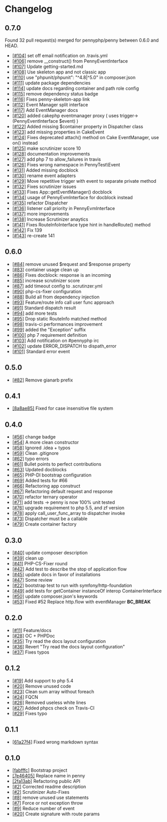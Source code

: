 # Changelog

## 0.7.0

Found 32 pull request(s) merged for pennyphp/penny between 0.6.0 and HEAD.

* [[#104]](https://github.com/pennyphp/penny/pull/104) set off email notification on .travis.yml
* [[#106]](https://github.com/pennyphp/penny/pull/106) remove __construct() from PennyEventInterface
* [[#107]](https://github.com/pennyphp/penny/pull/107) Update getting-started.md
* [[#108]](https://github.com/pennyphp/penny/pull/108) Use skeleton app and not classic app
* [[#110]](https://github.com/pennyphp/penny/pull/110) use "phpunit/phpunit": "^4.8|^5.0" in composer.json
* [[#111]](https://github.com/pennyphp/penny/pull/111) update package dependencies
* [[#114]](https://github.com/pennyphp/penny/pull/114) update docs regarding container and path role config
* [[#115]](https://github.com/pennyphp/penny/pull/115) remove dependency status badge
* [[#116]](https://github.com/pennyphp/penny/pull/116) Fixes penny-skeleton-app link
* [[#112]](https://github.com/pennyphp/penny/pull/112) Event Manager split interface
* [[#117]](https://github.com/pennyphp/penny/pull/117) Add EventManager docs
* [[#120]](https://github.com/pennyphp/penny/pull/120) added cakephp eventmanager proxy ( uses trigger->(PennyEventInterface $event) )
* [[#122]](https://github.com/pennyphp/penny/pull/122) Added missing $container property in Dispatcher class
* [[#123]](https://github.com/pennyphp/penny/pull/123) add missing properties in CakeEvent
* [[#124]](https://github.com/pennyphp/penny/pull/124) Fixes deprecated attach() method on Cake EventManager, use on() instead
* [[#125]](https://github.com/pennyphp/penny/pull/125) make scrutinizer score 10
* [[#128]](https://github.com/pennyphp/penny/pull/128) documentation improvements
* [[#127]](https://github.com/pennyphp/penny/pull/127) add php 7 to allow_failures in travis
* [[#126]](https://github.com/pennyphp/penny/pull/126) Fixes wrong namespace in PennyTest\Event
* [[#131]](https://github.com/pennyphp/penny/pull/131) Added missing docblock
* [[#130]](https://github.com/pennyphp/penny/pull/130) rename event adapters
* [[#129]](https://github.com/pennyphp/penny/pull/129) Move repetitive trigger with event to separate private method
* [[#132]](https://github.com/pennyphp/penny/pull/132) Fixes scrutinizer issues
* [[#133]](https://github.com/pennyphp/penny/pull/133) Fixes App::getEventManager() docblock
* [[#134]](https://github.com/pennyphp/penny/pull/134) usage of PennyEvmInterface for docblock instead
* [[#135]](https://github.com/pennyphp/penny/pull/135) refactor Dispatcher
* [[#136]](https://github.com/pennyphp/penny/pull/136) listener call priority in PennyEvmInterface
* [[#137]](https://github.com/pennyphp/penny/pull/137) more improvements
* [[#138]](https://github.com/pennyphp/penny/pull/138) Increase Scrutinizer anaytics
* [[#141]](https://github.com/pennyphp/penny/pull/141) Fixes RouteInfoInterface type hint in handleRoute() method
* [[#142]](https://github.com/pennyphp/penny/pull/142) Fix 139
* [[#143]](https://github.com/pennyphp/penny/pull/143) re-create 141

## 0.6.0

*  [[#84]](https://github.com/pennyphp/penny/pull/84) remove unused $request and $response property
*  [[#83]](https://github.com/pennyphp/penny/pull/83) container usage clean up
*  [[#86]](https://github.com/pennyphp/penny/pull/86) Fixes docblock: response is an incoming
*  [[#85]](https://github.com/pennyphp/penny/pull/85) increase scrutinizer score
*  [[#87]](https://github.com/pennyphp/penny/pull/87) add timeout config to .scrutinzer.yml
*  [[#90]](https://github.com/pennyphp/penny/pull/90) php-cs-fixer configuration
*  [[#88]](https://github.com/pennyphp/penny/pull/88) Build all from dependency injection
*  [[#93]](https://github.com/pennyphp/penny/pull/93) Feature/route info call user func approach
*  [[#91]](https://github.com/pennyphp/penny/pull/91) Standard dispatch result
*  [[#94]](https://github.com/pennyphp/penny/pull/94) add more tests
*  [[#95]](https://github.com/pennyphp/penny/pull/95) Drop static RouteInfo matched method
*  [[#98]](https://github.com/pennyphp/penny/pull/98) travis-ci performances improvement
*  [[#99]](https://github.com/pennyphp/penny/pull/99) added the "Exception" suffix
*  [[#100]](https://github.com/pennyphp/penny/pull/100) php 7 requirement definition
*  [[#103]](https://github.com/pennyphp/penny/pull/103) Add notification on #pennyphp irc
*  [[#102]](https://github.com/pennyphp/penny/pull/102) update ERROR_DISPATCH to dispath_error
*  [[#101]](https://github.com/pennyphp/penny/pull/101) Standard error event

## 0.5.0
* [[#82]](https://github.com/pennyphp/penny/pull/82) Remove gianarb prefix

## 0.4.1
* [[8a8ae85]](https://github.com/pennyphp/penny/commit/8a8ae856fa743cc8359a6f1c02d833cfe13cccff) Fixed for case insensitive file system

## 0.4.0
* [[#56]](https://github.com/pennyphp/penny/pull/56) change badge
* [[#54]](https://github.com/pennyphp/penny/pull/54) A more clean constructor
* [[#58]](https://github.com/pennyphp/penny/pull/58) Ignored .idea + typos
* [[#59]](https://github.com/pennyphp/penny/pull/59) Clean .gitignore
* [[#62]](https://github.com/pennyphp/penny/pull/62) typo errors
* [[#61]](https://github.com/pennyphp/penny/pull/61) Bullet points to perfect contributions
* [[#63]](https://github.com/pennyphp/penny/pull/63) Updated docblocks
* [[#65]](https://github.com/pennyphp/penny/pull/65) PHP-DI bootstrap configuration
* [[#69]](https://github.com/pennyphp/penny/pull/69) Added tests for #66
* [[#66]](https://github.com/pennyphp/penny/pull/66) Refactoring app construct
* [[#67]](https://github.com/pennyphp/penny/pull/67) Refactoring default request and response
* [[#70]](https://github.com/pennyphp/penny/pull/70) refactor ternary operator
* [[#71]](https://github.com/pennyphp/penny/pull/71) add tests -> penny is now 100% unit tested
* [[#76]](https://github.com/pennyphp/penny/pull/76) upgrade requirement to php 5.5, and zf version
* [[#78]](https://github.com/pennyphp/penny/pull/78) apply call_user_func_array to dispatcher invoke
* [[#73]](https://github.com/pennyphp/penny/pull/73) Dispatcher must be a callable
* [[#79]](https://github.com/pennyphp/penny/pull/79) Create container factory

## 0.3.0
* [[#40]](https://github.com/pennyphp/penny/pull/40) update composer description
* [[#39]](https://github.com/pennyphp/penny/pull/39) clean up
* [[#41]](https://github.com/pennyphp/penny/pull/41) PHP-CS-Fixer round
* [[#42]](https://github.com/pennyphp/penny/pull/42) Add test to describe the stop of application flow
* [[#45]](https://github.com/pennyphp/penny/pull/45) update docs in favor of installations
* [[#47]](https://github.com/pennyphp/penny/pull/47) Some review
* [[#22]](https://github.com/pennyphp/penny/pull/22) bootstrap test to run with symfony/http-foundation
* [[#49]](https://github.com/pennyphp/penny/pull/49) add tests for getContainer instanceOf interop ContainerInterface
* [[#50]](https://github.com/pennyphp/penny/pull/50) update composer.json's keywords
* [[#53]](https://github.com/pennyphp/penny/pull/53) Fixed #52 Replace http.flow with eventManager **BC_BREAK**

## 0.2.0
* [[#11]](https://github.com/pennyphp/penny/pull/11) Feature/docs
* [[#28]](https://github.com/pennyphp/penny/pull/28) OC + PHPDoc
* [[#35]](https://github.com/pennyphp/penny/pull/35) Try read the docs layout configuration
* [[#36]](https://github.com/pennyphp/penny/pull/36) Revert "Try read the docs layout configuration"
* [[#37]](https://github.com/pennyphp/penny/pull/37) Fixes typos

## 0.1.2
* [[#19]](https://github.com/pennyphp/penny/pull/19) Add support to php 5.4
* [[#20]](https://github.com/pennyphp/penny/pull/20) Remove unused code
* [[#23]](https://github.com/pennyphp/penny/pull/13) Clean sum array without foreach
* [[#24]](https://github.com/pennyphp/penny/pull/24) FQCN
* [[#26]](https://github.com/pennyphp/penny/pull/26) Removed useless white lines
* [[#27]](https://github.com/pennyphp/penny/pull/27) Added phpcs check on Travis-CI
* [[#29]](https://github.com/pennyphp/penny/pull/29) Fixes typo

## 0.1.1
* [[61a27f4]](https://github.com/pennyphp/penny/commit/61a27f4) Fixed wrong markdown syntax

## 0.1.0
* [[fabfffc]](https://github.com/pennyphp/penny/commit/fabfffc) Bootstrap project
* [[7e46405]](https://github.com/pennyphp/penny/commit/7e46405) Replace name in penny
* [[2fa13ab]](https://github.com/pennyphp/penny/commit/2fa13ab) Refactoring public API
* [[#2]](https://github.com/pennyphp/penny/pull/2) Corrected readme description
* [[#2]](https://github.com/pennyphp/penny/pull/3) Scrutinizer Auto-Fixes
* [[#8]](https://github.com/pennyphp/penny/pull/8) remove unused use statements
* [[#7]](https://github.com/pennyphp/penny/pull/7) Force or not exception throw
* [[#9]](https://github.com/pennyphp/penny/pull/9) Reduce number of event
* [[#20]](https://github.com/pennyphp/penny/pull/10) Create signature with route params
